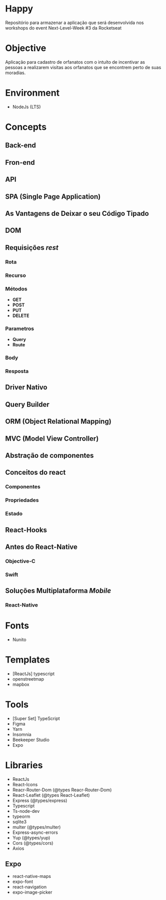 # Happy
Repositório para armazenar a aplicação que será desenvolvida nos workshops do event Next-Level-Week #3 da Rocketseat

# Objective

Aplicação para cadastro de orfanatos com o intuíto de incentivar as pessoas a realizarem visitas aos orfanatos que se encontrem perto de suas moradias.

# Environment

- NodeJs (LTS)

# Concepts

## Back-end

## Fron-end

## API

## SPA (Single Page Application)

## As Vantagens de Deixar o seu Código Tipado

## DOM

## Requisições *rest*

### Rota

### Recurso

### Métodos

- **GET**
- **POST**
- **PUT**
- **DELETE**

### Parametros

- **Query**
- **Route**

### Body

### Resposta

## Driver Nativo

## Query Builder

## ORM (Object Relational Mapping)

## MVC (Model View Controller)

## Abstração de componentes

## Conceitos do react

### Componentes

### Propriedades

### Estado

## React-Hooks

## Antes do React-Native

### Objective-C

### Swift

## Soluções Multiplataforma *Mobile*

### React-Native

# Fonts

- Nunito

# Templates

- [ReactJs] typescript
- openstreetmap
- mapbox

# Tools

- [Super Set] TypeScript
- Figma
- Yarn
- Insomnia
- Beekeeper Studio
- Expo

# Libraries

- ReactJs
- React-Icons
- Reacr-Router-Dom (@types Reacr-Router-Dom)
- React-Leaflet (@types React-Leaflet)
- Express (@types/express)
- Typescript
- Ts-node-dev
- typeorm
- sqlite3
- multer (@types/multer)
- Express-async-errors
- Yup (@types/yup)
- Cors (@types/cors)
- Axios

## Expo

- react-native-maps
- expo-font
- react-navigation
- expo-image-picker

